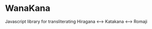 WanaKana
============

Javascript library for transliterating Hiragana &lt;--> Katakana &lt;--> Romaji
